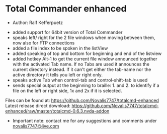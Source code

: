 # Total Commander enhanced #

* Author: Ralf Kefferpuetz

- added support for   64bit version of Total Commander
- speaks left/ right for the 2 file windows when moving between them, now also for FTP connections
- added a file index to be spoken in the listView
- added speaking of top and bottom for beginning and end of the listview
- added hotkey Alt-1 to get the current file window announced together with the activated Tab name. If no Tabs are used it announces the current directory instead. If it can't get either the tab-name nor the active directory it tells you left or right only.
- speaks active Tab when control-tab and control-shift-tab is used
- sends special output at the beginning to braille: 1. and 2. to identify if a file on the left or right side, 1x and 2x if it is selected.

Files can be found at:
https://github.com/Novalis7747/totalcmd-enhanced
Latest release direct download:
https://github.com/Novalis7747/totalcmd-enhanced/raw/master/totalcmd-0.6.3.nvda-addon

* Important note: contact me for any suggestions and comments under novalis7747@live.com
